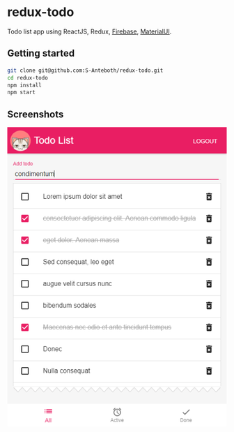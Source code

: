 # redux-todo

Todo list app using ReactJS, Redux, [Firebase](https://firebase.google.com/), [MaterialUI](http://www.material-ui.com/).

## Getting started

```sh
git clone git@github.com:S-Anteboth/redux-todo.git
cd redux-todo
npm install
npm start
```

## Screenshots

<img src="./screenshot.png" />